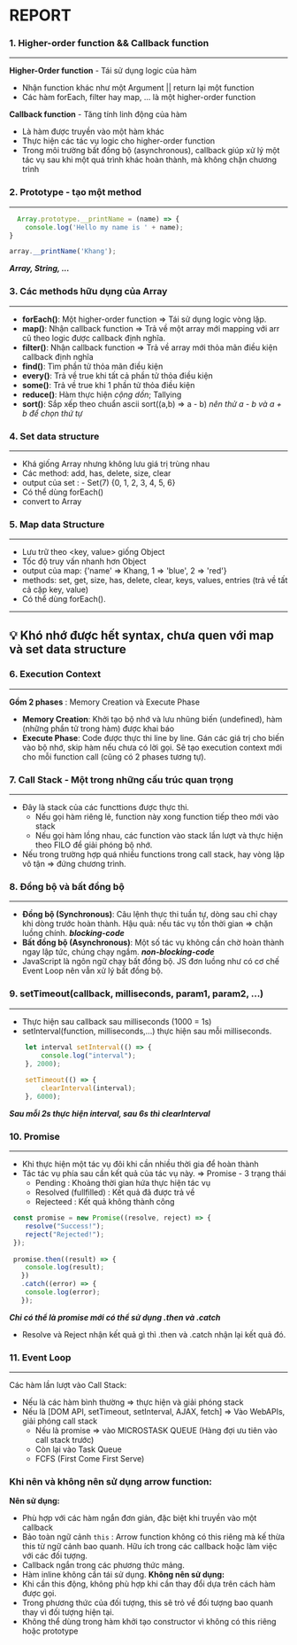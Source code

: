 # REPORT

### 1. Higher-order function && Callback function
---
__Higher-Order function__ - Tái sử dụng logic của hàm
- Nhận function khác như một Argument || return lại một function
- Các hàm forEach, filter hay map, ... là một higher-order function

__Callback function__ - Tăng tính linh động của hàm
- Là hàm được truyền vào một hàm khác
- Thực hiện các tác vụ logic cho higher-order function
- Trong môi trường bất đồng bộ (asynchronous), callback giúp xử lý một tác vụ sau khi một quá trình khác hoàn thành, mà không chặn chương trình

### 2. Prototype - tạo một method
---
```javascript
  Array.prototype.__printName = (name) => {
	console.log('Hello my name is ' + name);
}

array.__printName('Khang');
```
__*Array, String, ...*__

### 3. Các methods hữu dụng của Array
---
- __forEach()__:  Một higher-order function => Tái sử dụng logic vòng lặp. <br>
- __map()__:      Nhận callback function => Trả về một array mới mapping với arr cũ theo logic được callback định nghĩa. <br>
- __filter()__:   Nhận callback function => Trả về array mới thỏa mãn điều kiện callback định nghĩa <br>
- __find()__:     Tìm phần tử thỏa mãn điều kiện <br>
- __every()__:    Trả về true khi tất cả phần tử thỏa điều kiện <br>
- __some()__:     Trả về true khi 1 phần tử thỏa điều kiện <br>
- __reduce()__:   Hàm thực hiện *cộng dồn*; Tallying <br>
- __sort()__:     Sắp xếp theo chuẩn ascii sort((a,b) => a - b) *nên thử a - b và a + b để chọn thứ tự* <br>

### 4. Set data structure
---
- Khá giống Array nhưng không lưu giá trị trùng nhau
- Các method: add, has, delete, size, clear
- output của set : - Set(7) {0, 1, 2, 3, 4, 5, 6}
- Có thể dùng forEach()
- convert to Array

### 5. Map data Structure
---
- Lưu trữ theo <key, value> giống Object
- Tốc độ truy vấn nhanh hơn Object
- output của map: {'name' => Khang, 1 => 'blue', 2 => 'red'}
- methods: set, get, size, has, delete, clear, keys, values, entries (trả về tất cả cặp key, value)
- Có thể dùng forEach().

---
💡 Khó nhớ được hết syntax, chưa quen với map và set data structure
---
### 6. Execution Context
---
__Gồm 2 phases__ : Memory Creation và Execute Phase
- __Memory Creation__: Khởi tạo bộ nhớ và lưu nhũng biến (undefined), hàm (những phần tử trong hàm) được khai báo 
- __Execute Phase__: Code được thực thi line by line. Gán các giá trị cho biến vào bộ nhớ, skip hàm nếu chưa có lời gọi. Sẽ tạo execution context mới cho mỗi function call (cũng có 2 phases tương tự).

### 7. Call Stack - Một trong những cấu trúc quan trọng
---
- Đây là stack của các functtions được thực thi.
	- Nếu gọi hàm riêng lẻ, function này xong function tiếp theo mới vào stack
 	- Nếu gọi hàm lồng nhau, các function vào stack lần lượt và thực hiện theo FILO để giải phóng bộ nhớ.
 - Nếu trong trường hợp quá nhiều functions trong call stack, hay vòng lặp vô tận => đứng chương trình.

### 8. Đồng bộ và bất đồng bộ
---
- __Đồng bộ (Synchronous)__: Câu lệnh thực thi tuần tự, dòng sau chỉ chạy khi dòng trước hoàn thành. Hậu quả: nếu tác vụ tốn thời gian => chặn luồng chính. ***blocking-code***
- __Bất đồng bộ (Asynchronous)__: Một số tác vụ không cần chờ hoàn thành ngay lập tức, chúng chạy ngầm. ***non-blocking-code***
- JavaScript là ngôn ngữ chạy bất đồng bộ. JS đơn luồng như có cơ chế Event Loop nên vẫn xử lý bất đồng bộ.

### 9. setTimeout(callback, milliseconds, param1, param2, ...)
---
- Thực hiện sau callback sau milliseconds (1000 = 1s)
- setInterval(function, milliseconds,...) thực hiện sau mỗi milliseconds.
```javascript
	let interval setInterval(() => {
		console.log("interval");
	}, 2000);
	
	setTimeout(() => {
		clearInterval(interval);
	}, 6000);
```
***Sau mỗi 2s thực hiện interval, sau 6s thì clearInterval***

### 10. Promise 
---
- Khi thực hiện một tác vụ đôi khi cần nhiều thời gia để hoàn thành
- Tác tác vụ phía sau cần kết quả của tác vụ này.
=> Promise - 3 trạng thái
	- Pending : Khoảng thời gian hứa thực hiện tác vụ
	- Resolved (fullfilled) : Kết quả đã được trả về
	- Rejecteed : Kết quả không thành công
```javascript 
 const promise = new Promise((resolve, reject) => {
 	resolve("Success!");
	reject("Rejected!");
 });
 
 promise.then((result) => {
 	console.log(result);
   })
   .catch((error) => {
   	console.log(error);
   });
```
***Chỉ có thể là promise mới có thể sử dụng .then và .catch***
- Resolve và Reject nhận kết quả gì thì .then và .catch nhận lại kết quả đó.

### 11. Event Loop
---
Các hàm lần lượt vào Call Stack:
- Nếu là các hàm bình thường => thực hiện và giải phóng stack
- Nếu là [DOM API, setTimeout, setInterval, AJAX, fetch] => Vào WebAPIs, giải phóng call stack
	- Nếu là promise => vào MICROSTASK QUEUE (Hàng đợi ưu tiên vào call stack trước)
	- Còn lại vào Task Queue
	- FCFS (First Come First Serve) 

### Khi nên và không nên sử dụng arrow function:
**Nên sử dụng:**
- Phù hợp với các hàm ngắn đơn giản, đặc biệt khi truyền vào một callback
- Bảo toàn ngữ cảnh ```this``` : Arrow function không có this riêng mà kế thừa this từ ngữ cảnh bao quanh. Hữu ích trong các callback hoặc làm việc với các đối tượng.
- Callback ngắn trong các phương thức mảng.
- Hàm inline không cần tái sử dụng.
**Không nên sử dụng:**
- Khi cần this động, không phù hợp khi cần thay đổi dựa trên cách hàm được gọi.
- Trong phương thức của đối tượng, this sẽ trỏ về đối tượng bao quanh thay vì đối tượng hiện tại.
- Không thể dùng trong hàm khởi tạo constructor vì không có this riêng hoặc prototype

